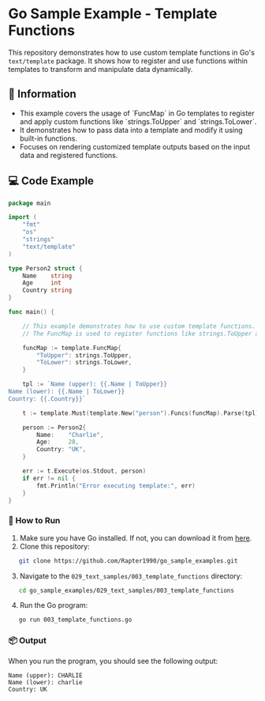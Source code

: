 # Go Sample Example - Template Functions

This repository demonstrates how to use custom template functions in Go's `text/template` package. It shows how to register and use functions within templates to transform and manipulate data dynamically.

## 📖 Information

<ul style="list-style-type:disc">
  <li>This example covers the usage of `FuncMap` in Go templates to register and apply custom functions like `strings.ToUpper` and `strings.ToLower`.</li>
  <li>It demonstrates how to pass data into a template and modify it using built-in functions.</li>
  <li>Focuses on rendering customized template outputs based on the input data and registered functions.</li>
</ul>

## 💻 Code Example

```go
package main

import (
	"fmt"
	"os"
	"strings"
	"text/template"
)

type Person2 struct {
	Name    string
	Age     int
	Country string
}

func main() {

	// This example demonstrates how to use custom template functions.
	// The FuncMap is used to register functions like strings.ToUpper and strings.ToLower, which are then used in the template.

	funcMap := template.FuncMap{
		"ToUpper": strings.ToUpper,
		"ToLower": strings.ToLower,
	}

	tpl := `Name (upper): {{.Name | ToUpper}}
Name (lower): {{.Name | ToLower}}
Country: {{.Country}}`

	t := template.Must(template.New("person").Funcs(funcMap).Parse(tpl))

	person := Person2{
		Name:    "Charlie",
		Age:     28,
		Country: "UK",
	}

	err := t.Execute(os.Stdout, person)
	if err != nil {
		fmt.Println("Error executing template:", err)
	}
}
```

### 🏃 How to Run

1. Make sure you have Go installed. If not, you can download it from [here](https://golang.org/dl/).
2. Clone this repository:

```bash
   git clone https://github.com/Rapter1990/go_sample_examples.git
```

3. Navigate to the `029_text_samples/003_template_functions` directory:

```bash
   cd go_sample_examples/029_text_samples/003_template_functions
```

4. Run the Go program:

```bash
   go run 003_template_functions.go
```

### 📦 Output

When you run the program, you should see the following output:

```
Name (upper): CHARLIE
Name (lower): charlie
Country: UK
```